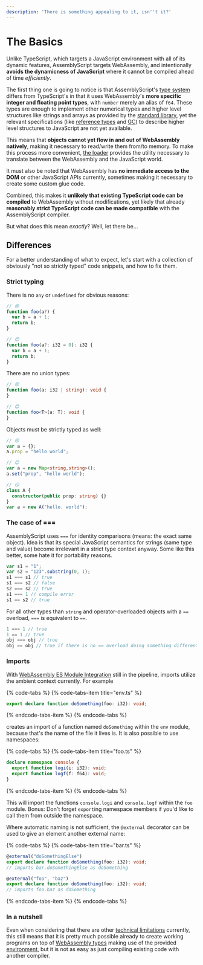 ```yaml
---
description: 'There is something appealing to it, isn''t it?'
---
```


# The Basics

Unlike TypeScript, which targets a JavaScript environment with all of its dynamic features, AssemblyScript targets WebAssembly, and intentionally **avoids the dynamicness of JavaScript** where it cannot be compiled ahead of time _efficiently_.

The first thing one is going to notice is that AssemblyScript's [type system](types.md) differs from TypeScript's in that it uses WebAssembly's **more specific integer and floating point types**, with `number` merely an alias of `f64`. These types are enough to implement other numerical types and higher level structures like strings and arrays as provided by the [standard library](environment.md#standard-library), yet the relevant specifications \(like [reference types](https://github.com/WebAssembly/reference-types) and [GC](https://github.com/WebAssembly/gc)\) to describe higher level structures to JavaScript are not yet available.

This means that **objects cannot yet flow in and out of WebAssembly natively**, making it necessary to read/write them from/to memory. To make this process more convenient, [the loader](loader.md) provides the utility necessary to translate between the WebAssembly and the JavaScript world.

It must also be noted that WebAssembly has **no immediate access to the DOM** or other JavaScript APIs currently, sometimes making it necessary to create some custom glue code.

Combined, this makes it **unlikely that existing TypeScript code can be compiled** to WebAssembly without modifications, yet likely that already **reasonably strict TypeScript code can be made compatible** with the AssemblyScript compiler.

But what does this mean _exactly_? Well, let there be...

## Differences

For a better understanding of what to expect, let's start with a collection of obviously "not so strictly typed" code snippets, and how to fix them.

### Strict typing

There is no `any` or `undefined` for obvious reasons:

```typescript
// 😢
function foo(a?) {
  var b = a + 1;
  return b;
}

// 😊
function foo(a?: i32 = 0): i32 {
  var b = a + 1;
  return b;
}
```

There are no union types:

```typescript
// 😢
function foo(a: i32 | string): void {
}

// 😊
function foo<T>(a: T): void {
}
```

Objects must be strictly typed as well:

```typescript
// 😢
var a = {};
a.prop = "hello world";

// 😊
var a = new Map<string,string>();
a.set("prop", "hello world");

// 😏
class A {
  constructor(public prop: string) {}
}
var a = new A("hello. world");
```

### The case of ===

AssemblyScript uses `===` for identity comparisons \(means: the exact same object\). Idea is that its special JavaScript semantics for strings \(same type and value\) become irrelevant in a strict type context anyway. Some like this better, some hate it for portability reasons.

```typescript
var s1 = "1";
var s2 = "123".substring(0, 1);
s1 === s1 // true
s1 === s2 // false
s2 === s2 // true
s1 === 1 // compile error
s1 == s2 // true
```

For all other types than `string` and operator-overloaded objects with a `==` overload, `===` is equivalent to `==`.

```typescript
1 === 1 // true
1 == 1 // true
obj === obj // true
obj == obj // true if there is no == overload doing something different
```

### Imports

With [WebAssembly ES Module Integration](https://github.com/WebAssembly/esm-integration) still in the pipeline, imports utilize the ambient context currently. For example

{% code-tabs %}
{% code-tabs-item title="env.ts" %}
```typescript
export declare function doSomething(foo: i32): void;
```
{% endcode-tabs-item %}
{% endcode-tabs %}

creates an import of a function named `doSomething` within the `env` module, because that's the name of the file it lives is. It is also possible to use namespaces:

{% code-tabs %}
{% code-tabs-item title="foo.ts" %}
```typescript
declare namespace console {
  export function logi(i: i32): void;
  export function logf(f: f64): void;
}
```
{% endcode-tabs-item %}
{% endcode-tabs %}

This will import the functions `console.logi` and `console.logf` within the `foo` module. Bonus: Don't forget `export`ing namespace members if you'd like to call them from outside the namespace.

Where automatic naming is not sufficient, the `@external` decorator can be used to give an element another external name:

{% code-tabs %}
{% code-tabs-item title="bar.ts" %}
```typescript
@external("doSomethingElse")
export declare function doSomething(foo: i32): void;
// imports bar.doSomethingElse as doSomething

@external("foo", "baz")
export declare function doSomething(foo: i32): void;
// imports foo.baz as doSomething
```
{% endcode-tabs-item %}
{% endcode-tabs %}

### In a nutshell

Even when considering that there are other [technical limitations](limitations.md) currently, this still means that it is pretty much possible already to create working programs on top of [WebAssembly types](types.md) making use of the provided [environment](environment.md), but it is not as easy as just compiling existing code with another compiler.

